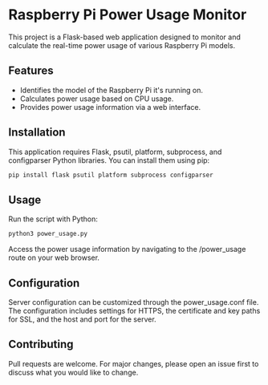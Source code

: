 # Raspberry Pi Power Usage Monitor

This project is a Flask-based web application designed to monitor and calculate the real-time power usage of various Raspberry Pi models.

## Features

- Identifies the model of the Raspberry Pi it's running on.
- Calculates power usage based on CPU usage.
- Provides power usage information via a web interface.

## Installation

This application requires Flask, psutil, platform, subprocess, and configparser Python libraries. You can install them using pip:

```bash
pip install flask psutil platform subprocess configparser
```
## Usage

Run the script with Python:

```bash
python3 power_usage.py
```

Access the power usage information by navigating to the /power_usage route on your web browser.

## Configuration

Server configuration can be customized through the power_usage.conf file. The configuration includes settings for HTTPS, the certificate and key paths for SSL, and the host and port for the server.

## Contributing

Pull requests are welcome. For major changes, please open an issue first to discuss what you would like to change.
